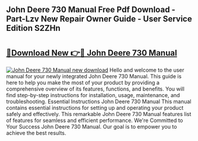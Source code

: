 ## John Deere 730 Manual Free Pdf Download - Part-Lzv New Repair Owner Guide - User Service Edition S2ZHn

# <h2><a href="http://bc13149.oget.top/?id=John+Deere+730+Manual">🔗Download New 👉🔴 John Deere 730 Manual</a></h2>

[![John Deere 730 Manual new download](https://i.imgur.com/5g1atiW.png)](http://bc13149.oget.top/?id=John+Deere+730+Manual)
Hello and welcome to the user manual for your newly integrated John Deere 730 Manual. This guide is here to help you make the most of your product by providing a comprehensive overview of its features, functions, and benefits. You will find step-by-step instructions for installation, usage, maintenance, and troubleshooting. Essential Instructions John Deere 730 Manual This manual contains essential instructions for setting up and operating your product safely and effectively. This remarkable John Deere 730 Manual features list of features for seamless and efficient performance. We're Committed to Your Success John Deere 730 Manual. Our goal is to empower you to achieve the best results.
